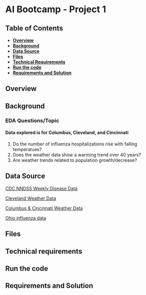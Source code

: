 # AI Bootcamp - Project 1

## Table of Contents
*  [**Overview**](#overview)
*  [**Background**](#background)
*  [**Data Source**](#data-source)
*  [**Files**](#files)
*  [**Technical Requirements**](#technical-requirements)
*  [**Run the code**](#run-the-code)
*  [**Requirements and Solution**](#requirements-and-solution)

## Overview

## Background
### EDA Questions/Topic
#### Data explored is for Columbus, Cleveland, and Cincinnati
1. Do the number of influenza hospitalizations rise with falling temperatues?
2. Does the weather data show a warming trend over 40 years?
3. Are weather trends related to population growth/decrease?

## Data Source

[CDC NNDSS Weekly Disease Data](https://data.cdc.gov/NNDSS/NNDSS-Weekly-Data/x9gk-5huc/about_data)

[Cleveland Weather Data](https://www.weather.gov/wrh/Climate?wfo=cle)

[Columbus & Cincinnati Weather Data](https://www.weather.gov/wrh/Climate?wfo=iln)

[Ohio influenza data](https://odh.ohio.gov/know-our-programs/seasonal-influenza/ohio-flu-activity/ohio-flu-activity)

## Files

## Technical requirements

## Run the code

## Requirements and Solution
